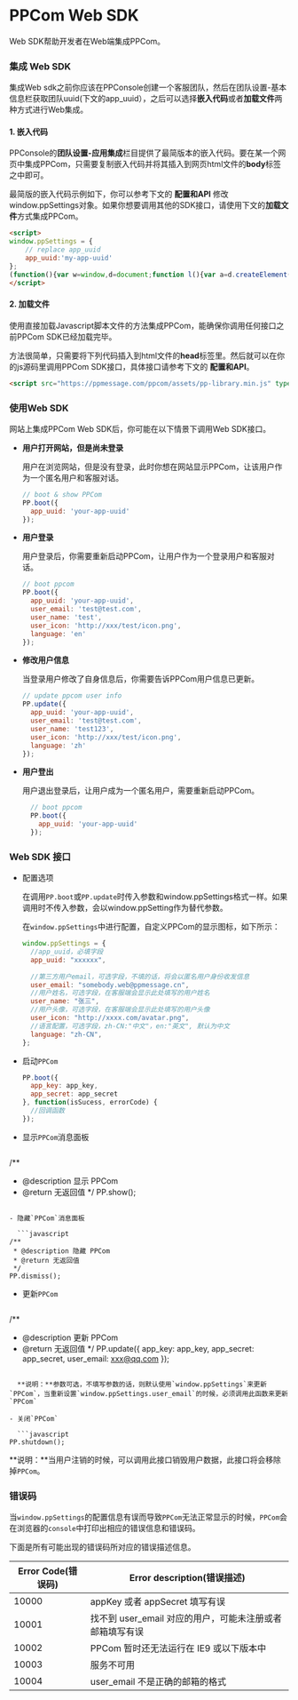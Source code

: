 # PPCom Web SDK

Web SDK帮助开发者在Web端集成PPCom。

### 集成 Web SDK
集成Web sdk之前你应该在PPConsole创建一个客服团队，然后在团队设置-基本信息栏获取团队uuid(下文的app_uuid），之后可以选择**嵌入代码**或者**加载文件**两种方式进行Web集成。

#### 1. 嵌入代码
PPConsole的**团队设置-应用集成**栏目提供了最简版本的嵌入代码。要在某一个网页中集成PPCom，只需要复制嵌入代码并将其插入到网页html文件的**body**标签之中即可。

最简版的嵌入代码示例如下，你可以参考下文的 **配置和API** 修改window.ppSettings对象。如果你想要调用其他的SDK接口，请使用下文的**加载文件**方式集成PPCom。

```html
<script>
window.ppSettings = {
    // replace app_uuid
    app_uuid:'my-app-uuid'
};
(function(){var w=window,d=document;function l(){var a=d.createElement('script');a.type='text/javascript';a.async=!0;a.src='https://ppmessage.com/ppcom/assets/pp-library.min.js';var b=d.getElementsByTagName('script')[0];b.parentNode.insertBefore(a,b)}w.attachEvent?w.attachEvent('onload',l):w.addEventListener('load',l,!1);})()
</script>
```

#### 2. 加载文件
使用直接加载Javascript脚本文件的方法集成PPCom，能确保你调用任何接口之前PPCom SDK已经加载完毕。

方法很简单，只需要将下列代码插入到html文件的**head**标签里。然后就可以在你的js源码里调用PPCom SDK接口，具体接口请参考下文的 **配置和API**。

```html
<script src="https://ppmessage.com/ppcom/assets/pp-library.min.js" type="text/javascript"></script>
```

### 使用Web SDK
网站上集成PPCom Web SDK后，你可能在以下情景下调用Web SDK接口。

* **用户打开网站，但是尚未登录**

  用户在浏览网站，但是没有登录，此时你想在网站显示PPCom，让该用户作为一个匿名用户和客服对话。
  
  ```javascript
  // boot & show PPCom
  PP.boot({
    app_uuid: 'your-app-uuid'
  });
  ```
  
* **用户登录**
 
  用户登录后，你需要重新启动PPCom，让用户作为一个登录用户和客服对话。
  
  ```javascript
  // boot ppcom
  PP.boot({
    app_uuid: 'your-app-uuid',
    user_email: 'test@test.com',
    user_name: 'test',
    user_icon: 'http://xxx/test/icon.png',
    language: 'en'
  });
  ```

* **修改用户信息**

  当登录用户修改了自身信息后，你需要告诉PPCom用户信息已更新。
  
  ```javascript
  // update ppcom user info
  PP.update({
    app_uuid: 'your-app-uuid',
    user_email: 'test@test.com',
    user_name: 'test123',
    user_icon: 'http://xxx/test/icon.png',
    language: 'zh'
  });
  ```
 
* **用户登出**

  用户退出登录后，让用户成为一个匿名用户，需要重新启动PPCom。
  
  ```javascript
    // boot ppcom
    PP.boot({
      app_uuid: 'your-app-uuid'
    });
  ```
  

### Web SDK 接口

- 配置选项
  
  在调用`PP.boot`或`PP.update`时传入参数和window.ppSettings格式一样。如果调用时不传入参数，会以window.ppSetting作为替代参数。
  
  在`window.ppSettings`中进行配置，自定义PPCom的显示图标，如下所示：

  ```javascript
  window.ppSettings = {
	//app_uuid，必填字段
	app_uuid: "xxxxxx",
	
    //第三方用户email，可选字段，不填的话，将会以匿名用户身份收发信息
	user_email: "somebody.web@ppmessage.cn",
    //用户姓名，可选字段，在客服端会显示此处填写的用户姓名
    user_name: "张三",
    //用户头像，可选字段，在客服端会显示此处填写的用户头像
    user_icon: "http://xxxx.com/avatar.png",
	//语言配置，可选字段，zh-CN:"中文"，en:"英文", 默认为中文
	language: "zh-CN",
  };
  ```

- 启动`PPCom`

  ```javascript
  PP.boot({
    app_key: app_key,
    app_secret: app_secret
  }, function(isSucess, errorCode) {
    //回调函数
  });
  ```

- 显示`PPCom`消息面板

  ```javascript
/**
 * @description 显示 PPCom
 * @return 无返回值
 */
PP.show();
```

- 隐藏`PPCom`消息面板

  ```javascript
/**
 * @description 隐藏 PPCom
 * @return 无返回值
 */
PP.dismiss();
```

- 更新`PPCom`

  ```javascript
/**
 * @description 更新 PPCom
 * @return 无返回值
 */
PP.update({
    app_key: app_key,
    app_secret: app_secret,
    user_email: xxx@qq.com
});
```

  **说明：**参数可选，不填写参数的话，则默认使用`window.ppSettings`来更新`PPCom`，当重新设置`window.ppSettings.user_email`的时候，必须调用此函数来更新`PPCom`

- 关闭`PPCom`

  ```javascript
PP.shutdown();
```

  **说明：**当用户注销的时候，可以调用此接口销毁用户数据，此接口将会移除掉`PPCom`。

### 错误码

当`window.ppSettings`的配置信息有误而导致`PPCom`无法正常显示的时候，`PPCom`会在浏览器的`console`中打印出相应的错误信息和错误码。

下面是所有可能出现的错误码所对应的错误描述信息。

Error Code(错误码) | Error description(错误描述)
----------------- | -------------------------------
10000             | appKey 或者 appSecret 填写有误
10001             | 找不到 user_email 对应的用户，可能未注册或者邮箱填写有误
10002             | PPCom 暂时还无法运行在 IE9 或以下版本中
10003             | 服务不可用
10004             | user_email 不是正确的邮箱的格式
